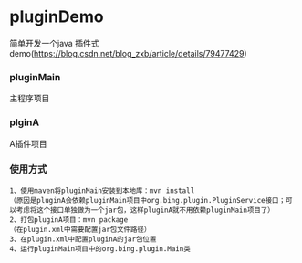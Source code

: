 # pluginDemo
简单开发一个java 插件式demo(https://blog.csdn.net/blog_zxb/article/details/79477429)

### pluginMain
主程序项目

### plginA
A插件项目

### 使用方式
```
1、使用maven将pluginMain安装到本地库：mvn install
（原因是pluginA会依赖pluginMain项目中org.bing.plugin.PluginService接口；可以考虑将这个接口单独做为一个jar包，这样pluginA就不用依赖pluginMain项目了）
2、打包pluginA项目：mvn package
（在plugin.xml中需要配置jar包文件路径）
3、在plugin.xml中配置pluginA的jar包位置
4、运行pluginMain项目中的org.bing.plugin.Main类
```